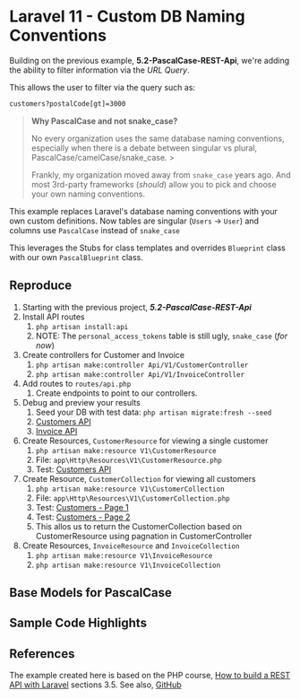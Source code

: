 # Laravel 11 - Custom DB Naming Conventions

Building on the previous example, **5.2-PascalCase-REST-Api**, we're adding the ability to filter information via the _URL Query_.

This allows the user to filter via the query such as:

```txt
customers?postalCode[gt]=3000
```

> **Why PascalCase and not snake_case?**
>
> No every organization uses the same database naming conventions, especially when there is a debate between singular vs plural, PascalCase/camelCase/snake_case. >
>
> Frankly, my organization moved away from `snake_case` years ago. And most 3rd-party frameworks (_should_) allow you to pick and choose your own naming conventions.

This example replaces Laravel's database naming conventions with your own custom definitions. Now tables are singular (`Users` -> `User`) and columns use `PascalCase` instead of `snake_case`

This leverages the Stubs for class templates and overrides `Blueprint` class with our own `PascalBlueprint` class.

## Reproduce

1. Starting with the previous project, _**5.2-PascalCase-REST-Api**_
2. Install API routes
   1. `php artisan install:api`
   2. NOTE: The `personal_access_tokens` table is still ugly, `snake_case` (_for now_)
3. Create controllers for Customer and Invoice
   1. `php artisan make:controller Api/V1/CustomerController`
   2. `php artisan make:controller Api/V1/InvoiceController`
4. Add routes to `routes/api.php`
   1. Create endpoints to point to our controllers.
5. Debug and preview your results
   1. Seed your DB with test data: ` php artisan migrate:fresh --seed `
   2. [Customers API](http://localhost:8000/api/v1/customers)
   3. [Invoice API](http://localhost:8000/api/v1/invoices)
6. Create Resources, `CustomerResource` for viewing a single customer
   1. `php artisan make:resource V1\CustomerResource`
   2. File: `app\Http\Resources\V1\CustomerResource.php`
   3. Test: [Customers API](http://localhost:8000/api/v1/customers/1)
7. Create Resource, `CustomerCollection` for viewing all customers
   1. `php artisan make:resource V1\CustomerCollection`
   2. File: `app\Http\Resources\V1\CustomerCollection.php`
   3. Test: [Customers - Page 1](http://localhost:8000/api/v1/customers)
   4. Test: [Customers - Page 2](http://localhost:8000/api/v1/customers?page=2)
   5. This allos us to return the CustomerCollection based on CustomerResource using pagnation in CustomerController
8. Create Resources, `InvoiceResource` and `InvoiceCollection`
   1. `php artisan make:resource V1\InvoiceResource`
   2. `php artisan make:resource V1\InvoiceCollection`

## Base Models for PascalCase

## Sample Code Highlights

## References

The example created here is based on the PHP course, [How to build a REST API with Laravel](https://youtu.be/YGqCZjdgJJk?t=3521) sections 3.5. See also, [GitHub](https://github.com/tutsplus/build-a-restful-api-with-laravel-2022)
